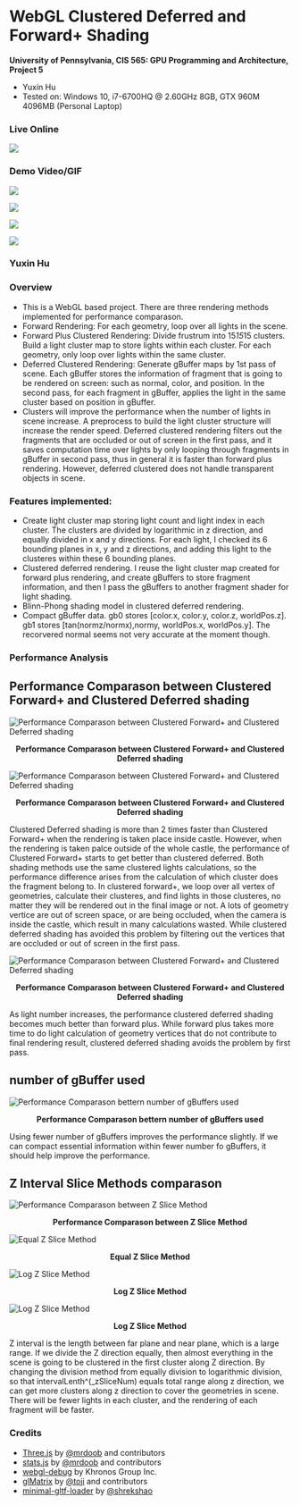 WebGL Clustered Deferred and Forward+ Shading
======================

**University of Pennsylvania, CIS 565: GPU Programming and Architecture, Project 5**

* Yuxin Hu
* Tested on: Windows 10, i7-6700HQ @ 2.60GHz 8GB, GTX 960M 4096MB (Personal Laptop)

### Live Online

[![](img/ThumbNail.png)](https://huyuxin.github.io/Project5-WebGL-Clustered-Deferred-Forward-Plus/)

### Demo Video/GIF

![](img/RenderResultSame.gif)

![](img/RenderResultBlinn.gif)

![](img/BlinnPhongBetter.gif)

![](img/ZLogIntervalResult.gif)

### Yuxin Hu

### Overview
* This is a WebGL based project. There are three rendering methods implemented for performance comparason.
* Forward Rendering: For each geometry, loop over all lights in the scene.
* Forward Plus Clustered Rendering: Divide frustrum into 15*15*15 clusters. Build a light cluster map to store lights within each cluster. For each geometry, only loop over lights within the same cluster.
* Deferred Clustered Rendering: Generate gBuffer maps by 1st pass of scene. Each gBuffer stores the information of fragment that is going to be rendered on screen: such as normal, color, and position. In the second pass, for each fragment in gBuffer, applies the light in the same cluster based on position in gBuffer.
* Clusters will improve the performance when the number of lights in scene increase. A preprocess to build the light cluster structure will increase the render speed. Deferred clustered rendering filters out the fragments that are occluded or out of screen in the first pass, and it saves computation time over lights by only looping through fragments in gBuffer in second pass, thus in general it is faster than forward plus rendering. However, deferred clustered does not handle transparent objects in scene.

### Features implemented:
* Create light cluster map storing light count and light index in each cluster. The clusters are divided by logarithmic in z direction, and equally divided in x and y directions. For each light, I checked its 6 bounding planes in x, y and z directions, and adding this light to the clusteres within these 6 bounding planes.
* Clustered deferred rendering. I reuse the light cluster map created for forward plus rendering, and create gBuffers to store fragment information, and then I pass the gBuffers to another fragment shader for light shading.
* Blinn-Phong shading model in clustered deferred rendering.
* Compact gBuffer data. gb0 stores [color.x, color.y, color.z, worldPos.z]. gb1 stores [tan(normz/normx),normy, worldPos.x, worldPos.y]. The recorvered normal seems not very accurate at the moment though.

### Performance Analysis
## Performance Comparason between Clustered Forward+ and Clustered Deferred shading
![Performance Comparason between Clustered Forward+ and Clustered Deferred shading](/img/Performance1.PNG)
<p align="center"><b>Performance Comparason between Clustered Forward+ and Clustered Deferred shading</b></p>

![Performance Comparason between Clustered Forward+ and Clustered Deferred shading](/img/Performance2.PNG)
<p align="center"><b>Performance Comparason between Clustered Forward+ and Clustered Deferred shading</b></p>

Clustered Deferred shading is more than 2 times faster than Clustered Forward+ when the rendering is taken place inside castle. However, when the rendering is taken palce outside of the whole castle, the performance of Clustered Forward+ starts to get better than clustered deferred. Both shading methods use the same clustered lights calculations, so the performance difference arises from the calculation of which cluster does the fragment belong to. In clustered forward+, we loop over all vertex of geometries, calculate their clusteres, and find lights in those clusteres, no matter they will be rendered out in the final image or not. A lots of geometry vertice are out of screen space, or are being occluded, when the camera is inside the castle, which result in many calculations wasted. While clustered deferred shading has avoided this problem by filtering out the vertices that are occluded or out of screen in the first pass.

![Performance Comparason between Clustered Forward+ and Clustered Deferred shading](/img/Performance3.PNG)
<p align="center"><b>Performance Comparason between Clustered Forward+ and Clustered Deferred shading</b></p> 

As light number increases, the performance clustered deferred shading becomes much better than forward plus. While forward plus takes more time to do light calculation of geometry vertices that do not contribute to final rendering result, clustered deferred shading avoids the problem by first pass.

## number of gBuffer used
![Performance Comparason bettern number of gBuffers used](/img/Performance5.PNG)
<p align="center"><b>Performance Comparason bettern number of gBuffers used</b></p> 

Using fewer number of gBuffers improves the performance slightly. If we can compact essential information within fewer number fo gBuffers, it should help improve the performance.

## Z Interval Slice Methods comparason
![Performance Comparason between Z Slice Method](/img/Performance4.PNG)
<p align="center"><b>Performance Comparason between Z Slice Method</b></p> 

![Equal Z Slice Method](/img/equalZ.PNG)
<p align="center"><b>Equal Z Slice Method</b></p> 

![Log Z Slice Method](/img/logZ2.PNG)
<p align="center"><b>Log Z Slice Method</b></p> 

![Log Z Slice Method](/img/LogZ.PNG)
<p align="center"><b>Log Z Slice Method</b></p> 

Z interval is the length between far plane and near plane, which is a large range. If we divide the Z direction equally, then almost everything in the scene is going to be clustered in the first cluster along Z direction. By changing the division method from equally division to logarithmic division, so that intervalLenth^(_zSliceNum) equals total range along z direction, we can get more clusters along z direction to cover the geometries in scene. There will be fewer lights in each cluster, and the rendering of each fragment will be faster.


### Credits

* [Three.js](https://github.com/mrdoob/three.js) by [@mrdoob](https://github.com/mrdoob) and contributors
* [stats.js](https://github.com/mrdoob/stats.js) by [@mrdoob](https://github.com/mrdoob) and contributors
* [webgl-debug](https://github.com/KhronosGroup/WebGLDeveloperTools) by Khronos Group Inc.
* [glMatrix](https://github.com/toji/gl-matrix) by [@toji](https://github.com/toji) and contributors
* [minimal-gltf-loader](https://github.com/shrekshao/minimal-gltf-loader) by [@shrekshao](https://github.com/shrekshao)
